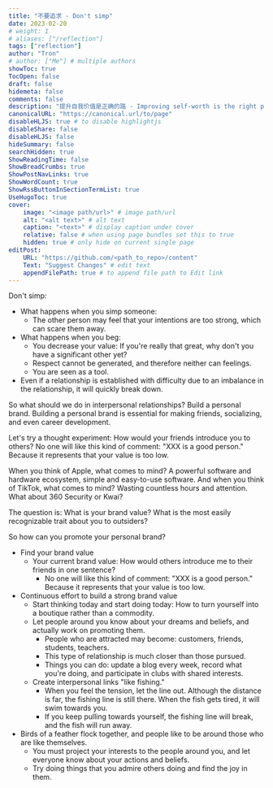 ```yaml
---
title: "不要追求 - Don't simp"
date: 2023-02-20
# weight: 1
# aliases: ["/reflection"]
tags: ["reflection"]
author: "Tron"
# author: ["Me"] # multiple authors
showToc: true
TocOpen: false
draft: false
hidemeta: false
comments: false
description: "提升自我价值是正确的路 - Improving self-worth is the right path."
canonicalURL: "https://canonical.url/to/page"
disableHLJS: true # to disable highlightjs
disableShare: false
disableHLJS: false
hideSummary: false
searchHidden: true
ShowReadingTime: false
ShowBreadCrumbs: true
ShowPostNavLinks: true
ShowWordCount: true
ShowRssButtonInSectionTermList: true
UseHugoToc: true
cover:
    image: "<image path/url>" # image path/url
    alt: "<alt text>" # alt text
    caption: "<text>" # display caption under cover
    relative: false # when using page bundles set this to true
    hidden: true # only hide on current single page
editPost:
    URL: "https://github.com/<path_to_repo>/content"
    Text: "Suggest Changes" # edit text
    appendFilePath: true # to append file path to Edit link
---
```

Don't simp:
- What happens when you simp someone:
    - The other person may feel that your intentions are too strong, which can scare them away.
- What happens when you beg:
    - You decrease your value: If you're really that great, why don't you have a significant other yet?
    - Respect cannot be generated, and therefore neither can feelings.
    - You are seen as a tool.
- Even if a relationship is established with difficulty due to an imbalance in the relationship, it will quickly break down.

So what should we do in interpersonal relationships? Build a personal brand. Building a personal brand is essential for making friends, socializing, and even career development.

Let's try a thought experiment: How would your friends introduce you to others? No one will like this kind of comment: "XXX is a good person." Because it represents that your value is too low.

When you think of Apple, what comes to mind? A powerful software and hardware ecosystem, simple and easy-to-use software. And when you think of TikTok, what comes to mind? Wasting countless hours and attention. What about 360 Security or Kwai?

The question is: What is your brand value? What is the most easily recognizable trait about you to outsiders?

So how can you promote your personal brand?

- Find your brand value
    - Your current brand value: How would others introduce me to their friends in one sentence?
        - No one will like this kind of comment: "XXX is a good person." Because it represents that your value is too low.
- Continuous effort to build a strong brand value
    - Start thinking today and start doing today: How to turn yourself into a boutique rather than a commodity.
    - Let people around you know about your dreams and beliefs, and actually work on promoting them.
        - People who are attracted may become: customers, friends, students, teachers.
        - This type of relationship is much closer than those pursued.
        - Things you can do: update a blog every week, record what you're doing, and participate in clubs with shared interests.
    - Create interpersonal links "like fishing."
        - When you feel the tension, let the line out. Although the distance is far, the fishing line is still there. When the fish gets tired, it will swim towards you.
        - If you keep pulling towards yourself, the fishing line will break, and the fish will run away.
- Birds of a feather flock together, and people like to be around those who are like themselves.
    - You must project your interests to the people around you, and let everyone know about your actions and beliefs.
    - Try doing things that you admire others doing and find the joy in them.

